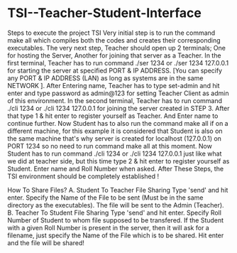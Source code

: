 # TSI--Teacher-Student-Interface

Steps to execute the project TSI
Very initial step is to run the command make all which compiles both the codes and creates their corresponding executables.
The very next step, Teacher should open up 2 terminals; One for hosting the Server, Another for joining that server as a Teacher.
In the first terminal, Teacher has to run command ./ser 1234 or ./ser 1234 127.0.0.1 for starting the server at specified PORT & IP ADDRESS. [You can specify any PORT & IP ADDRESS (LAN) as long as systems are in the same NETWORK ].
After Entering name, Teacher has to type set-admin and hit enter and type password as admin@123 for setting Teacher Client as admin of this environment.
In the second terminal, Teacher has to run command ./cli 1234 or ./cli 1234 127.0.0.1 for joining the server created in STEP 3. After that type 1 & hit enter to register yourself as Teacher. And Enter name to continue further.
Now Student has to also run the command make all if on a different machine, for this example it is considered that Student is also on the same machine that's why server is created for localhost (127.0.0.1) on PORT 1234 so no need to run command make all at this moment.
Now Student has to run command ./cli 1234 or ./cli 1234 127.0.0.1 just like what we did at teacher side, but this time type 2 & hit enter to register yourself as Student. Enter name and Roll Number when asked.
After These Steps, the TSI environment should be completely established !

How To Share Files?
A. Student To Teacher File Sharing
Type 'send' and hit enter.
Specify the Name of the File to be sent (Must be in the same directory as the executables).
The file will be sent to the Admin (Teacher).
B. Teacher To Student File Sharing
Type 'send' and hit enter.
Specify Roll Number of Student to whom file supposed to be transfered.
If the Student with a given Roll Number is present in the server, then it will ask for a filename, just specify the Name of the File which is to be shared.
Hit enter and the file will be shared!
